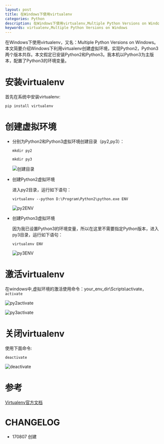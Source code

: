 ```yaml
---
layout: post
title: 在Windows下使用virtualenv
categories: Python
description: 在Windows下使用virtualenv,Multiple Python Versions on Windows
keywords: virtualenv,Multiple Python Versions on Windows
---
```


在Windows下使用virtualenv，又名：Multiple Python Versions on Windows。本文简要介绍Windows下利用virtualenv创建虚拟环境，实现Python2，Python3两个版本共存。本文假定已安装Python2和Python3。我本机以Python3为主版本，配置了Python3的环境变量。

# 安装virtualenv

首先在系统中安装virtualenv:

``` pip install virtualenv ```

# 创建虚拟环境

* 分别为Python2和Python3虚拟环境创建目录（py2,py3）：

  ``` mkdir py2 ```

  ``` mkdir py3 ```

  ![创建目录](/images/posts/python/2017-08-07-mkdir.png)

* 创建Python2虚拟环境

  进入py2目录，运行如下语句：

  ``` virtualenv --python D:\Program\Python2\python.exe ENV ```

  ![py2ENV](/images/posts/python//2017-08-07-py2ENV.png)
* 创建Python3虚拟环境

   因为我已设置Python3的环境变量，所以在这里不需要指定Python版本，进入py3目录，运行如下语句：

  ``` virtualenv ENV ```

  ![py3ENV](/images/posts/python/2017-08-07-py3ENV.png)

# 激活virtualenv

  在windows中,虚拟环境的激活使用命令：your_env_dir\Scripts\activate，``` activate ```

  ![py2activate](/images/posts/python/2017-08-07-py2activate.png)


  ![py3activate](/images/posts/python/2017-08-07-py3activate.png)

# 关闭virtualenv

使用下面命令:

``` deactivate ```

![deactivate](/images/posts/python/2017-08-07-deactivate.png)

# 参考

[Virtualenv官方文档](https://virtualenv.pypa.io/en/stable/)

# CHANGELOG

* 170807 创建
